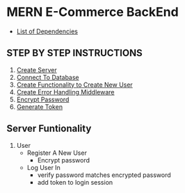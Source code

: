 # MERN E-Commerce BackEnd

- [List of Dependencies](./INSTRUCTIONS/DEPENDENCIES.md)

## STEP BY STEP INSTRUCTIONS
1. [Create Server](./INSTRUCTIONS/CREATESERVER.md)
2. [Connect To Database](./INSTRUCTIONS/CONNECTTODB.md)
3. [Create Functionality to Create New User](./INSTRUCTIONS/NewUserFunctionality.md)
4. [Create Error Handling Middleware](./INSTRUCTIONS/ERRORHANDLINGMIDDLEWARE.md)
5. [Encrypt Password](./INSTRUCTIONS/ENCRYPTPASSWORD.md)
6. [Generate Token](./INSTRUCTIONS/GENERATETOKEN.md)

## Server Funtionality
1. User
    - Register A New User
        - Encrypt password
    - Log User In
        - verify password matches encrypted password
        - add token to login session